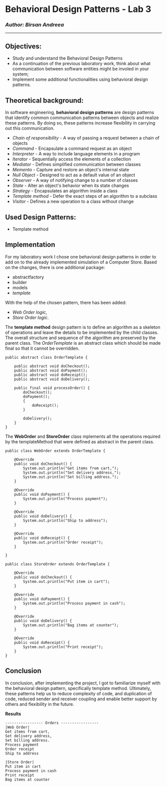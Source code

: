 # Behavioral Design Patterns - Lab 3

### _Author: Birsan Andreea_

----

## Objectives:

* Study and understand the Behavioral Design Patterns
* As a continuation of the previous laboratory work, think about what communication between software entities might be involed in your system;
* Implement some additional functionalities using behavioral design patterns.


## Theoretical background:

In software engineering, __behavioral design patterns__ are design patterns that identify common communication patterns between objects and realize these patterns. By doing so, these patterns increase flexibility in carrying out this communication.
* _Chain of responsibility_ - A way of passing a request between a chain of objects
* _Command_ - Encapsulate a command request as an object
* _Interpreter_ - A way to include language elements in a program
* _Iterator_ - Sequentially access the elements of a collection
* _Mediator_ - Defines simplified communication between classes
* _Memento_ - Capture and restore an object's internal state 
* _Null Object_ - Designed to act as a default value of an object
* _Observer_ - A way of notifying change to a number of classes
* _State_ - Alter an object's behavior when its state changes 
* _Strategy_ - Encapsulates an algorithm inside a class 
* _Template method_ - Defer the exact steps of an algorithm to a subclass 
* _Visitor_ - Defines a new operation to a class without change


## Used Design Patterns:

* Template method


## Implementation

For my laboratory work I chose one behavioral design patterns in order to add on to the already implemented simulation of a Computer Store.
Based on the changes, there is one additional package:
* abstractfactory
* builder
* models
* _template_

With the help of the chosen pattern, there has been added:
* _Web Order logic_,
* _Store Order logic_.

The __template method__ design pattern is to define an algorithm as a skeleton of operations and leave the details to be implemented by the child classes. The overall structure and sequence of the algorithm are preserved by the parent class.
The _OrderTemplate_ is an abstract class which should be made final so that it cannot be overridden.
```
public abstract class OrderTemplate {

	public abstract void doCheckout();
	public abstract void doPayment();
	public abstract void doReceipt();
	public abstract void doDelivery();
	
	public final void processOrder() {
		doCheckout();
		doPayment();
		{
			doReceipt();
		}
		
		doDelivery();
	}
}
```

The __WebOrder__ and __StoreOrder__ class mplements all the operations required by the templateMethod that were defined as abstract in the parent class.

```
public class WebOrder extends OrderTemplate {

	@Override
	public void doCheckout() {
		System.out.println("Get items from cart,");
		System.out.println("Set delivery address,");
		System.out.println("Set billing address.");
	}

	@Override
	public void doPayment() {
		System.out.println("Process payment");
	}

	@Override
	public void doDelivery() {
		System.out.println("Ship to address");
	}

	@Override
	public void doReceipt() {
		System.out.println("Order receipt");
	}

}
```

```
public class StoreOrder extends OrderTemplate {

	@Override
	public void doCheckout() {
		System.out.println("Put item in cart");
	}

	@Override
	public void doPayment() {
		System.out.println("Process payment in cash");
	}

	@Override
	public void doDelivery() {
		System.out.println("Bag items at counter");
	}

	@Override
	public void doReceipt() {
		System.out.println("Print receipt");
	}
}
```

## Conclusion
In conclusion, after implementing the project, I got to familiarize myself with the behavioral design pattern, specifically template method.
Ultimately, these patterns help us to reduce complexity of code, and duplication of code, reduced sender and receiver coupling and enable better support by others and flexibility in the future.

__Results__

```
----------------- Orders -----------------
|Web Order|
Get items from cart,
Set delivery address,
Set billing address.
Process payment
Order receipt
Ship to address

|Store Order|
Put item in cart
Process payment in cash
Print receipt
Bag items at counter
```
